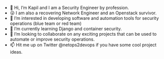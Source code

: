 - 👋 Hi, I’m Kapil and I am a Security Engineer by profession. 
- 😜 I am also a recovering Network Engineer and an Openstack survivor. 
- 👀 I’m interested in developing software and automation tools for security operations (blue team or red team)
- 🌱 I’m currently learning Django and container security. 
- 💞️ I’m looking to collaborate on any exciting projects that can be used to automate or improve security operations.
- 📫 Hit me up on Twitter @netops2devops if you have some cool project ideas. 

<!---
netops2devops/netops2devops is a ✨ special ✨ repository because its `README.md` (this file) appears on your GitHub profile.
You can click the Preview link to take a look at your changes.
--->

